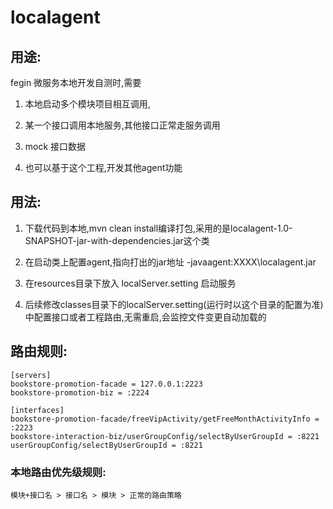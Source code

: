 # localagent
## 用途:

  fegin 微服务本地开发自测时,需要

1. 本地启动多个模块项目相互调用,

2. 某一个接口调用本地服务,其他接口正常走服务调用

3. mock 接口数据
4. 也可以基于这个工程,开发其他agent功能

## 用法:

1. 下载代码到本地,mvn clean install编译打包,采用的是localagent-1.0-SNAPSHOT-jar-with-dependencies.jar这个类

2. 在启动类上配置agent,指向打出的jar地址  -javaagent:XXXX\localagent.jar

3. 在resources目录下放入 localServer.setting
启动服务

4. 后续修改classes目录下的localServer.setting(运行时以这个目录的配置为准) 中配置接口或者工程路由,无需重启,会监控文件变更自动加载的


## 路由规则:
```
[servers]
bookstore-promotion-facade = 127.0.0.1:2223
bookstore-promotion-biz = :2224

[interfaces]
bookstore-promotion-facade/freeVipActivity/getFreeMonthActivityInfo = :2223
bookstore-interaction-biz/userGroupConfig/selectByUserGroupId = :8221
userGroupConfig/selectByUserGroupId = :8221
```

### 本地路由优先级规则:
	模块+接口名 > 接口名 > 模块 > 正常的路由策略
